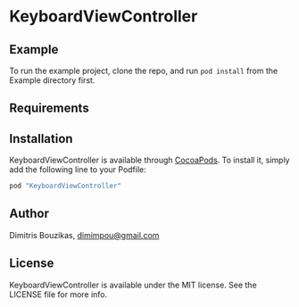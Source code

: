 # KeyboardViewController

## Example

To run the example project, clone the repo, and run `pod install` from the Example directory first.

## Requirements

## Installation

KeyboardViewController is available through [CocoaPods](http://cocoapods.org). To install
it, simply add the following line to your Podfile:

```ruby
pod "KeyboardViewController"
```

## Author

Dimitris Bouzikas, dimimpou@gmail.com

## License

KeyboardViewController is available under the MIT license. See the LICENSE file for more info.

